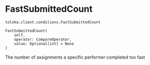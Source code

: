 # FastSubmittedCount
`toloka.client.conditions.FastSubmittedCount`

```
FastSubmittedCount(
    self,
    operator: CompareOperator,
    value: Optional[int] = None
)
```

The number of assignments a specific performer completed too fast

